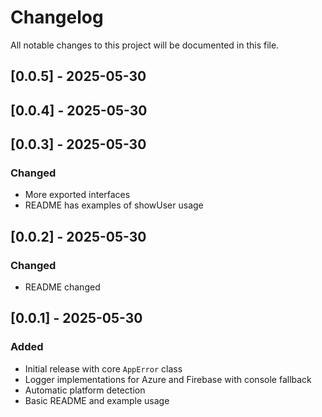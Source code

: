 # Changelog

All notable changes to this project will be documented in this file.

## [0.0.5] - 2025-05-30

## [0.0.4] - 2025-05-30

## [0.0.3] - 2025-05-30

### Changed

- More exported interfaces
- README has examples of showUser usage

## [0.0.2] - 2025-05-30

### Changed

- README changed

## [0.0.1] - 2025-05-30

### Added

- Initial release with core `AppError` class
- Logger implementations for Azure and Firebase with console fallback
- Automatic platform detection
- Basic README and example usage
